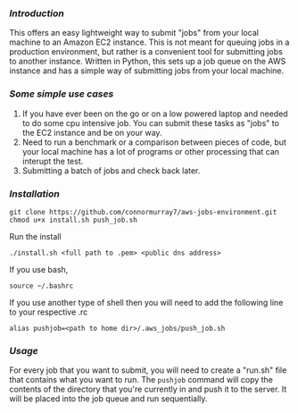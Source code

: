 ### _Introduction_
This offers an easy lightweight way to submit "jobs" from your local machine to an Amazon EC2 instance. This is not meant for queuing jobs in a production environment, but rather is a convenient tool for submitting jobs to another instance. Written in Python, this sets up a job queue on the AWS instance and has a simple way of submitting jobs from your local machine.

### _Some simple use cases_
1. If you have ever been on the go or on a low powered laptop and needed to do some cpu intensive job. You can submit these tasks as "jobs" to the EC2 instance and be on your way.
2. Need to run a benchmark or a comparison between pieces of code, but your local machine has a lot of programs or other processing that can interupt the test.
3. Submitting a batch of jobs and check back later.

### _Installation_
	git clone https://github.com/connormurray7/aws-jobs-environment.git
	chmod u+x install.sh push_job.sh
	
Run the install
	
	./install.sh <full path to .pem> <public dns address>
	
If you use bash, 
	
	source ~/.bashrc

If you use another type of shell then you will need to add the following line to your respective .rc 

	alias pushjob=<path to home dir>/.aws_jobs/push_job.sh
	
### _Usage_
For every job that you want to submit, you will need to create a "run.sh" file that contains what you want to run. The `pushjob` command will copy the contents of the directory that you're currently in and push it to the server. It will be placed into the job queue and run sequentially.
